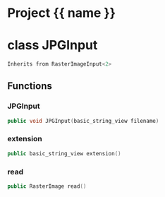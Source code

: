 <script setup>
import {useRoute} from 'vitepress'
const {path} = useRoute()
const tokens = path.split('/')
const words = tokens[2].split('-');
for (let i = 0; i < words.length; i++) {
    words[i] = words[i].charAt(0).toUpperCase() + words[i].slice(1);
    words[i] = words[i].replace('geode', 'Geode')
}
const name = words.join('-');
</script>
# Project {{ name }}

# class JPGInput


```cpp
Inherits from RasterImageInput<2>
```



## Functions

### JPGInput

```cpp
public void JPGInput(basic_string_view filename)
```


### extension

```cpp
public basic_string_view extension()
```


### read

```cpp
public RasterImage read()
```




